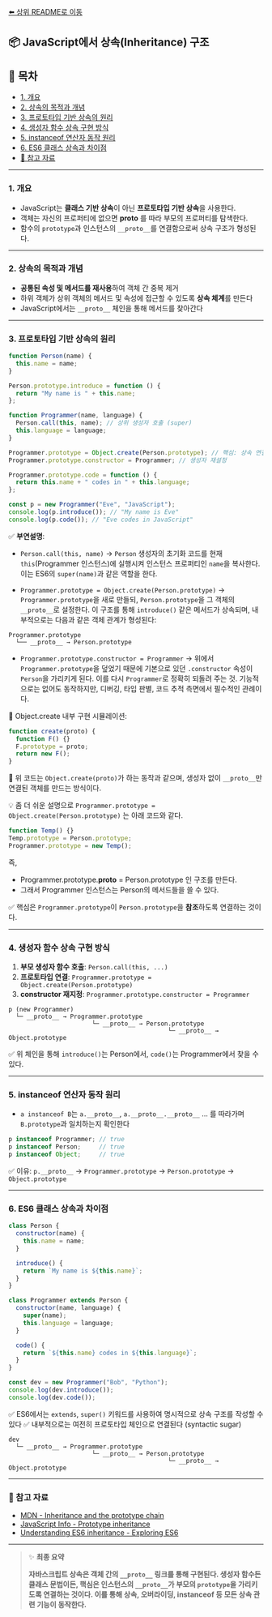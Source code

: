 [⬅️ 상위 README로 이동](../README.md)
## 📦 JavaScript에서 상속(Inheritance) 구조

## 📌 목차

- [1. 개요](#1-개요)
- [2. 상속의 목적과 개념](#2-상속의-목적과-개념)
- [3. 프로토타입 기반 상속의 원리](#3-프로토타입-기반-상속의-원리)
- [4. 생성자 함수 상속 구현 방식](#4-생성자-함수-상속-구현-방식)
- [5. instanceof 연산자 동작 원리](#5-instanceof-연산자-동작-원리)
- [6. ES6 클래스 상속과 차이점](#6-es6-클래스-상속과-차이점)
- [📌 참고 자료](#-참고-자료)

---

### **1. 개요**

- JavaScript는 **클래스 기반 상속**이 아닌 **프로토타입 기반 상속**을 사용한다.
- 객체는 자신의 프로퍼티에 없으면 **__proto__** 를 따라 부모의 프로퍼티를 탐색한다.
- 함수의 `prototype`과 인스턴스의 `__proto__`를 연결함으로써 상속 구조가 형성된다.

---

### **2. 상속의 목적과 개념**

- **공통된 속성 및 메서드를 재사용**하여 객체 간 중복 제거
- 하위 객체가 상위 객체의 메서드 및 속성에 접근할 수 있도록 **상속 체계**를 만든다
- JavaScript에서는 `__proto__` 체인을 통해 메서드를 찾아간다

---

### **3. 프로토타입 기반 상속의 원리**

```javascript
function Person(name) {
  this.name = name;
}

Person.prototype.introduce = function () {
  return "My name is " + this.name;
};

function Programmer(name, language) {
  Person.call(this, name); // 상위 생성자 호출 (super)
  this.language = language;
}

Programmer.prototype = Object.create(Person.prototype); // 핵심: 상속 연결
Programmer.prototype.constructor = Programmer; // 생성자 재설정

Programmer.prototype.code = function () {
  return this.name + " codes in " + this.language;
};

const p = new Programmer("Eve", "JavaScript");
console.log(p.introduce()); // "My name is Eve"
console.log(p.code()); // "Eve codes in JavaScript"
```

✅ **부연설명**:

- `Person.call(this, name)` → `Person` 생성자의 초기화 코드를 현재 `this`(Programmer 인스턴스)에 실행시켜 인스턴스 프로퍼티인 `name`을 복사한다. 이는 ES6의 `super(name)`과 같은 역할을 한다.

- `Programmer.prototype = Object.create(Person.prototype)` → `Programmer.prototype`을 새로 만들되, `Person.prototype`을 그 객체의 `__proto__`로 설정한다. 이 구조를 통해 `introduce()` 같은 메서드가 상속되며, 내부적으로는 다음과 같은 객체 관계가 형성된다:

```
Programmer.prototype
  └── __proto__ → Person.prototype
```

- `Programmer.prototype.constructor = Programmer` → 위에서 `Programmer.prototype`을 덮었기 때문에 기본으로 있던 `.constructor` 속성이 `Person`을 가리키게 된다. 이를 다시 `Programmer`로 정확히 되돌려 주는 것. 기능적으로는 없어도 동작하지만, 디버깅, 타입 판별, 코드 추적 측면에서 필수적인 관례이다.

🧱 Object.create 내부 구현 시뮬레이션:

```javascript
function create(proto) {
  function F() {}
  F.prototype = proto;
  return new F();
}
```

📌 위 코드는 `Object.create(proto)`가 하는 동작과 같으며, 생성자 없이 `__proto__`만 연결된 객체를 만드는 방식이다.

💡 좀 더 쉬운 설명으로 `Programmer.prototype = Object.create(Person.prototype)` 는 아래 코드와 같다.

```javascript
function Temp() {}
Temp.prototype = Person.prototype;
Programmer.prototype = new Temp();
```

즉,

- Programmer.prototype.__proto__ = Person.prototype 인 구조를 만든다.
- 그래서 Programmer 인스턴스는 Person의 메서드들을 쓸 수 있다.


✅ 핵심은 `Programmer.prototype`이 `Person.prototype`을 **참조**하도록 연결하는 것이다.

---

### **4. 생성자 함수 상속 구현 방식**

1. **부모 생성자 함수 호출**: `Person.call(this, ...)`
2. **프로토타입 연결**: `Programmer.prototype = Object.create(Person.prototype)`
3. **constructor 재지정**: `Programmer.prototype.constructor = Programmer`

```plaintext
p (new Programmer)
  └─ __proto__ → Programmer.prototype
                       └─ __proto__ → Person.prototype
                                            └─ __proto__ → Object.prototype
```

✅ 위 체인을 통해 `introduce()`는 Person에서, `code()`는 Programmer에서 찾을 수 있다.

---

### **5. instanceof 연산자 동작 원리**

- `a instanceof B`는 `a.__proto__`, `a.__proto__.__proto__` ... 를 따라가며
  `B.prototype`과 일치하는지 확인한다

```javascript
p instanceof Programmer; // true
p instanceof Person;     // true
p instanceof Object;     // true
```

✅ 이유: `p.__proto__` → `Programmer.prototype` → `Person.prototype` → `Object.prototype`

---

### **6. ES6 클래스 상속과 차이점**

```javascript
class Person {
  constructor(name) {
    this.name = name;
  }

  introduce() {
    return `My name is ${this.name}`;
  }
}

class Programmer extends Person {
  constructor(name, language) {
    super(name);
    this.language = language;
  }

  code() {
    return `${this.name} codes in ${this.language}`;
  }
}

const dev = new Programmer("Bob", "Python");
console.log(dev.introduce());
console.log(dev.code());
```

✅ ES6에서는 `extends`, `super()` 키워드를 사용하여 명시적으로 상속 구조를 작성할 수 있다
✅ 내부적으로는 여전히 프로토타입 체인으로 연결된다 (syntactic sugar)

```plaintext
dev
  └─ __proto__ → Programmer.prototype
                       └─ __proto__ → Person.prototype
                                            └─ __proto__ → Object.prototype
```

---

### 📌 참고 자료

- [MDN - Inheritance and the prototype chain](https://developer.mozilla.org/en-US/docs/Web/JavaScript/Inheritance_and_the_prototype_chain)
- [JavaScript Info - Prototype inheritance](https://javascript.info/prototype-inheritance)
- [Understanding ES6 inheritance - Exploring ES6](https://exploringjs.com/es6/ch_classes.html)

---

> ✨ **최종 요약**
>
> **자바스크립트 상속은 객체 간의 `__proto__` 링크를 통해 구현된다. 생성자 함수든 클래스 문법이든, 핵심은 인스턴스의 `__proto__`가 부모의 `prototype`을 가리키도록 연결하는 것이다. 이를 통해 상속, 오버라이딩, instanceof 등 모든 상속 관련 기능이 동작한다.**